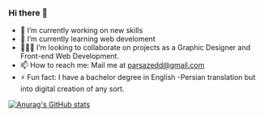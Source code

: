 ### Hi there 👋

<!--
**parsazedd/parsazedd** is a ✨ _special_ ✨ repository because its `README.md` (this file) appears on your GitHub profile.
-->
- 🔭 I’m currently working on new skills
- 🌱 I’m currently learning web develoment
- 👨🏻‍💻 I’m looking to collaborate on projects as a Graphic Designer and Front-end Web Development.
- 📫 How to reach me: Mail me at parsazedd@gmail.com
- ⚡ Fun fact: I have a bachelor degree in English -Persian translation but into digital creation of any sort.

[![Anurag's GitHub stats](https://github-readme-stats.vercel.app/api?username=parsazedd&theme=swift&show_icons=true)](https://github.com/parsazedd/github-readme-stats)
